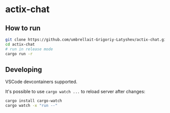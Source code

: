 # actix-chat


## How to run

```bash
git clone https://github.com/umbrellait-Grigoriy-Latyshev/actix-chat.git
cd actix-chat
# run in release mode
cargo run -r 
```

## Developing

VSCode devcontainers supported.

It's possible to use `cargo watch ...` to reload server after changes:

```bash
cargo install cargo-watch
cargo watch -x "run --"
```

